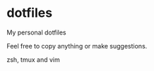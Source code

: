dotfiles
========

My personal dotfiles

Feel free to copy anything or make suggestions.

zsh, tmux and vim
